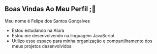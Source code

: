 ## Boas Vindas Ao Meu Perfil ;💙

Meu nome é Felipe dos Santos Gonçalves

- Estou estudando na Alura
- Estou me desenvolvendo na linguagem JavaScript
- Utilizo esse espaço para minha organização e compartilhamento dos meus projetos desenvolvidos

